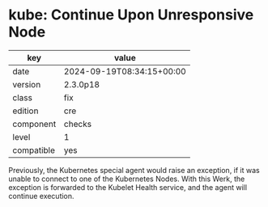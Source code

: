 [//]: # (werk v2)
# kube: Continue Upon Unresponsive Node

key        | value
---------- | ---
date       | 2024-09-19T08:34:15+00:00
version    | 2.3.0p18
class      | fix
edition    | cre
component  | checks
level      | 1
compatible | yes

Previously, the Kubernetes special agent would raise an exception, if it was
unable to connect to one of the Kubernetes Nodes. With this Werk, the exception
is forwarded to the Kubelet Health service, and the agent will continue
execution.
